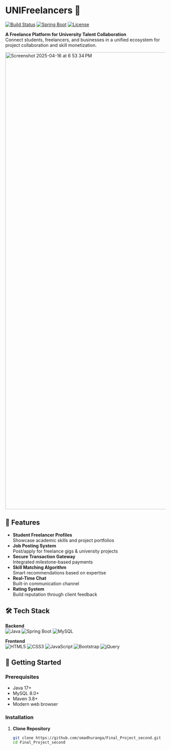 # UNIFreelancers 🚀

[![Build Status](https://img.shields.io/badge/build-passing-brightgreen)]()
[![Spring Boot](https://img.shields.io/badge/Spring%20Boot-2.7.0-blue)](https://spring.io/)
[![License](https://img.shields.io/badge/license-MIT-green)]()

**A Freelance Platform for University Talent Collaboration**  
Connect students, freelancers, and businesses in a unified ecosystem for project collaboration and skill monetization.

<img width="1437" alt="Screenshot 2025-04-16 at 6 53 34 PM" src="https://github.com/user-attachments/assets/39dd158a-308d-4e3b-ae65-1038e955fda1" />



## 🌟 Features
- **Student Freelancer Profiles**  
  Showcase academic skills and project portfolios
- **Job Posting System**  
  Post/apply for freelance gigs & university projects
- **Secure Transaction Gateway**  
  Integrated milestone-based payments
- **Skill Matching Algorithm**  
  Smart recommendations based on expertise
- **Real-Time Chat**  
  Built-in communication channel
- **Rating System**  
  Build reputation through client feedback

## 🛠 Tech Stack
**Backend**  
![Java](https://img.shields.io/badge/Java-17-ED8B00?logo=java)
![Spring Boot](https://img.shields.io/badge/Spring%20Boot-3.0.0-6DB33F?logo=springboot)
![MySQL](https://img.shields.io/badge/MySQL-8.0-4479A1?logo=mysql)

**Frontend**  
![HTML5](https://img.shields.io/badge/HTML5-E34F26?logo=html5)
![CSS3](https://img.shields.io/badge/CSS3-1572B6?logo=css3)
![JavaScript](https://img.shields.io/badge/JavaScript-ES6+-F7DF1E?logo=javascript)
![Bootstrap](https://img.shields.io/badge/Bootstrap-5.2-7952B3?logo=bootstrap)
![jQuery](https://img.shields.io/badge/jQuery-3.6.0-0769AD?logo=jquery)

## 🚀 Getting Started

### Prerequisites
- Java 17+
- MySQL 8.0+
- Maven 3.8+
- Modern web browser

### Installation
1. **Clone Repository**
   ```bash
   git clone https://github.com/smadhuranga/Final_Project_second.git
   cd Final_Project_second

